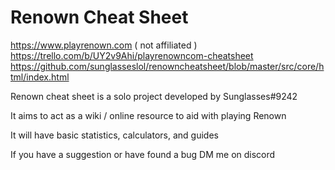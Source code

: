 # Renown Cheat Sheet
https://www.playrenown.com ( not affiliated )
https://trello.com/b/UY2v9Ahi/playrenowncom-cheatsheet
https://github.com/sunglasseslol/renowncheatsheet/blob/master/src/core/html/index.html

Renown cheat sheet is a solo project developed by Sunglasses#9242

It aims to act as a wiki / online resource to aid with playing Renown

It will have basic statistics, calculators, and guides

If you have a suggestion or have found a bug DM me on discord
